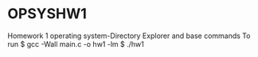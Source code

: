 OPSYSHW1
========

Homework 1 operating system-Directory Explorer and base commands
To run
 $ gcc -Wall main.c -o hw1 -lm
 $ ./hw1